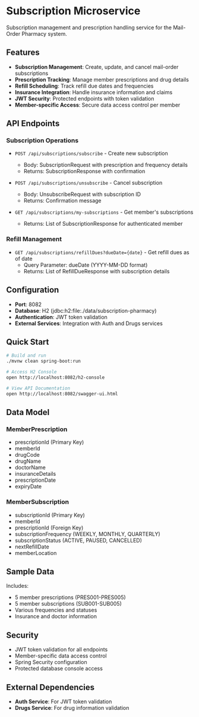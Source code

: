 # Subscription Microservice

Subscription management and prescription handling service for the Mail-Order Pharmacy system.

## Features

- **Subscription Management**: Create, update, and cancel mail-order subscriptions
- **Prescription Tracking**: Manage member prescriptions and drug details
- **Refill Scheduling**: Track refill due dates and frequencies
- **Insurance Integration**: Handle insurance information and claims
- **JWT Security**: Protected endpoints with token validation
- **Member-specific Access**: Secure data access control per member

## API Endpoints

### Subscription Operations

- `POST /api/subscriptions/subscribe` - Create new subscription
  - Body: SubscriptionRequest with prescription and frequency details
  - Returns: SubscriptionResponse with confirmation

- `POST /api/subscriptions/unsubscribe` - Cancel subscription
  - Body: UnsubscribeRequest with subscription ID
  - Returns: Confirmation message

- `GET /api/subscriptions/my-subscriptions` - Get member's subscriptions
  - Returns: List of SubscriptionResponse for authenticated member

### Refill Management

- `GET /api/subscriptions/refillDues?dueDate={date}` - Get refill dues as of date
  - Query Parameter: dueDate (YYYY-MM-DD format)
  - Returns: List of RefillDueResponse with subscription details

## Configuration

- **Port**: 8082
- **Database**: H2 (jdbc:h2:file:./data/subscription-pharmacy)
- **Authentication**: JWT token validation
- **External Services**: Integration with Auth and Drugs services

## Quick Start

```bash
# Build and run
./mvnw clean spring-boot:run

# Access H2 Console
open http://localhost:8082/h2-console

# View API Documentation
open http://localhost:8082/swagger-ui.html
```

## Data Model

### MemberPrescription

- prescriptionId (Primary Key)
- memberId
- drugCode
- drugName
- doctorName
- insuranceDetails
- prescriptionDate
- expiryDate

### MemberSubscription

- subscriptionId (Primary Key)
- memberId
- prescriptionId (Foreign Key)
- subscriptionFrequency (WEEKLY, MONTHLY, QUARTERLY)
- subscriptionStatus (ACTIVE, PAUSED, CANCELLED)
- nextRefillDate
- memberLocation

## Sample Data

Includes:

- 5 member prescriptions (PRES001-PRES005)
- 5 member subscriptions (SUB001-SUB005)
- Various frequencies and statuses
- Insurance and doctor information

## Security

- JWT token validation for all endpoints
- Member-specific data access control
- Spring Security configuration
- Protected database console access

## External Dependencies

- **Auth Service**: For JWT token validation
- **Drugs Service**: For drug information validation
